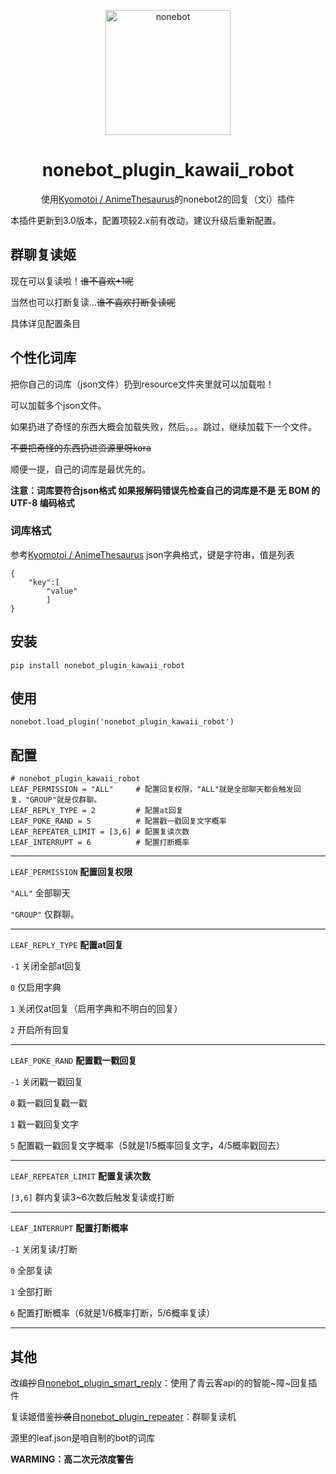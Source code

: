 <p align="center">
  <a href="https://v2.nonebot.dev/"><img src="https://v2.nonebot.dev/logo.png" width="200" height="200" alt="nonebot"></a>
</p>
<div align="center">

# nonebot_plugin_kawaii_robot

使用[Kyomotoi / AnimeThesaurus](https://github.com/Kyomotoi/AnimeThesaurus)的nonebot2的回复（文i）插件


</div>

本插件更新到3.0版本，配置项较2.x前有改动，建议升级后重新配置。

## 群聊复读姬

现在可以复读啦！~~谁不喜欢+1呢~~

当然也可以打断复读...~~谁不喜欢打断复读呢~~

具体详见配置条目

## 个性化词库

把你自己的词库（json文件）扔到resource文件夹里就可以加载啦！

可以加载多个json文件。

如果扔进了奇怪的东西大概会加载失败，然后。。。跳过，继续加载下一个文件。

~~不要把奇怪的东西扔进资源里呀kora~~

顺便一提，自己的词库是最优先的。

__注意：词库要符合json格式 如果报解码错误先检查自己的词库是不是 无 BOM 的 UTF-8 编码格式__

### 词库格式

参考[Kyomotoi / AnimeThesaurus](https://github.com/Kyomotoi/AnimeThesaurus)
json字典格式，键是字符串，值是列表
    
    {
        "key":[
            "value"
            ]
    }
    
## 安装
    pip install nonebot_plugin_kawaii_robot
## 使用
    nonebot.load_plugin('nonebot_plugin_kawaii_robot') 
## 配置
    # nonebot_plugin_kawaii_robot
    LEAF_PERMISSION = "ALL"     # 配置回复权限，"ALL"就是全部聊天都会触发回复，"GROUP"就是仅群聊。    
    LEAF_REPLY_TYPE = 2         # 配置at回复
    LEAF_POKE_RAND = 5          # 配置戳一戳回复文字概率
    LEAF_REPEATER_LIMIT = [3,6] # 配置复读次数
    LEAF_INTERRUPT = 6          # 配置打断概率

****

`LEAF_PERMISSION` __配置回复权限__

`"ALL"` 全部聊天

`"GROUP"` 仅群聊。

****

`LEAF_REPLY_TYPE` __配置at回复__

`-1` 关闭全部at回复

`0` 仅启用字典

`1` 关闭仅at回复（启用字典和不明白的回复）

`2` 开启所有回复

****
  
`LEAF_POKE_RAND` __配置戳一戳回复__

`-1` 关闭戳一戳回复

`0` 戳一戳回复戳一戳

`1` 戳一戳回复文字

`5` 配置戳一戳回复文字概率（5就是1/5概率回复文字，4/5概率戳回去）

****

`LEAF_REPEATER_LIMIT` __配置复读次数__

`[3,6]` 群内复读3~6次数后触发复读或打断

****

`LEAF_INTERRUPT` __配置打断概率__

`-1` 关闭复读/打断

`0` 全部复读

`1` 全部打断

`6` 配置打断概率（6就是1/6概率打断，5/6概率复读）

****

## 其他

改编~~抄~~自[nonebot_plugin_smart_reply](https://github.com/Special-Week/nonebot_plugin_smart_reply)：使用了青云客api的的智能~障~回复插件

复读姬借鉴~~抄袭~~自[nonebot_plugin_repeater](https://github.com/ninthseason/nonebot-plugin-repeater)：群聊复读机

源里的leaf.json是咱自制的bot的词库

__WARMING：高二次元浓度警告__

